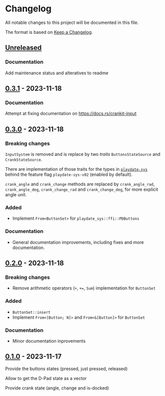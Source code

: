 # Changelog

All notable changes to this project will be documented in this file.

The format is based on [Keep a Changelog](https://keepachangelog.com/en/1.0.0/).


## [Unreleased]

### Documentation

Add maintenance status and alteratives to readme


## [0.3.1] - 2023-11-18

### Documentation

Attempt at fixing documentation on https://docs.rs/crankit-input


## [0.3.0] - 2023-11-18

### Breaking changes

`InputSystem` is removed and is replace by two *traits* `ButtonsStateSource` and `CrankStateSource`.

There are implementation of those traits for the types in [`playdate-sys`](https://docs.rs/playdate-sys/0.2) behind the feature
flag `playdate-sys-v02` (enabled by default).

`crank_angle` and `crank_change` methods are replaced by `crank_angle_rad`, `crank_angle_deg`, `crank_change_rad` and `crank_change_deg`,
for more explicit angle unit.

### Added

* Implement `From<ButtonSet>` for `playdate_sys::ffi::PDButtons`


### Documentation

* General documentation improvements, including fixes and more documentation.


## [0.2.0] - 2023-11-18

### Breaking changes

* Remove arithmetic operators (`+`, `+=`, `Sum`) implementation for `ButtonSet`

### Added

* `ButtonSet::insert`
* Implement `From<[Button; N]>` and `From<&[Button]>` for `ButtonSet`

### Documentation

* Minor documentation inprovements


## [0.1.0] - 2023-11-17

Provide the buttons states (pressed, just pressed, released)

Allow to get the D-Pad state as a vector

Provide crank state (angle, change and is-docked)


[Unreleased]: https://github.com/jcornaz/beancount_parser_2/compare/v0.3.1...HEAD
[0.3.1]: https://github.com/jcornaz/beancount_parser_2/compare/v0.3.0...v0.3.1
[0.3.0]: https://github.com/jcornaz/beancount_parser_2/compare/v0.2.0...v0.3.0
[0.2.0]: https://github.com/jcornaz/beancount_parser_2/compare/v0.1.0...v0.2.0
[0.1.0]: https://github.com/jcornaz/crankit-input/compare/...v0.1.0
